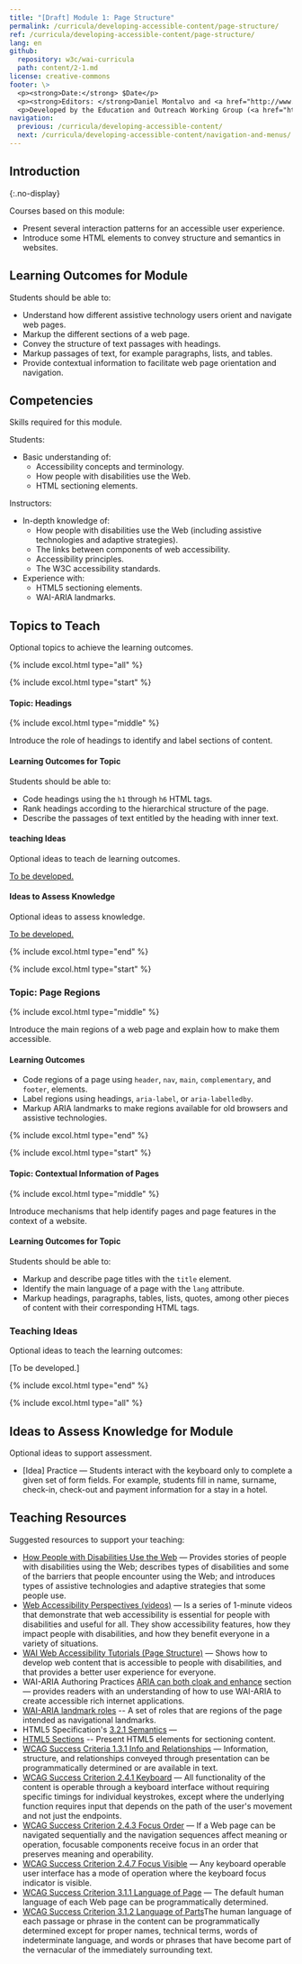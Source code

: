```yaml
---
title: "[Draft] Module 1: Page Structure"
permalink: /curricula/developing-accessible-content/page-structure/
ref: /curricula/developing-accessible-content/page-structure/
lang: en
github:
  repository: w3c/wai-curricula
  path: content/2-1.md
license: creative-commons
footer: \>
  <p><strong>Date:</strong> $Date</p>
  <p><strong>Editors: </strong>Daniel Montalvo and <a href="http://www.w3.org/People/shadi/">Shadi Abou-Zahra</a>. Contributors: <a href="https://www.w3.org/WAI/EO/EOWG-members">EOWG Participants</a>. </p>
  <p>Developed by the Education and Outreach Working Group (<a href="http://www.w3.org/WAI/EO/">EOWG</a>). Developed with support from the <a href="https://www.w3.org/WAI/about/projects/wai-guide/">WAI-Guide Project</a> funded by the European Commission (EC) under the Horizon 2020 program (Grant Agreement 822245).</p>
navigation:
  previous: /curricula/developing-accessible-content/
  next: /curricula/developing-accessible-content/navigation-and-menus/
---
```


## Introduction
{:.no-display}

Courses based on this module:

* Present several interaction patterns for an accessible user experience.
* Introduce some HTML elements to convey structure and semantics in websites.

## Learning Outcomes for Module

Students should be able to:

* Understand how different assistive technology users orient and navigate web pages.
* Markup the different sections of a web page.
* Convey the structure of text passages with headings.
* Markup passages of text, for example paragraphs, lists, and tables.
* Provide contextual information to facilitate web page orientation and navigation.

## Competencies

Skills required for this module.

Students:

* Basic understanding of:
  * Accessibility concepts and terminology.
  * How people with disabilities use the Web.
  * HTML sectioning elements.

Instructors:

* In-depth knowledge of:
  * How people with disabilities use the Web (including assistive technologies and adaptive strategies).
  * The links between components of web accessibility.
  * Accessibility principles.  
  * The W3C accessibility standards.
* Experience with:
  * HTML5 sectioning elements.
  * WAI-ARIA landmarks.

## Topics to Teach

Optional topics to achieve the learning outcomes.

{% include excol.html type="all" %}

{% include excol.html type="start" %}

#### Topic: Headings

{% include excol.html type="middle" %}

Introduce the role of headings to identify and label sections of content.

#### Learning Outcomes for Topic

Students should be able to:

* Code headings using the `h1` through `h6` HTML tags.
* Rank headings according to the hierarchical structure of the page.
* Describe the passages of text entitled by the heading with inner text.

#### teaching Ideas

Optional ideas to teach de learning outcomes.

[To be developed.]()

#### Ideas to Assess Knowledge

Optional ideas to assess knowledge.

[To be developed.]()

{% include excol.html type="end" %}

{% include excol.html type="start" %}

### Topic: Page Regions

{% include excol.html type="middle" %}

Introduce the main regions of a web page and explain how to make them accessible.

#### Learning Outcomes

* Code regions of a page using `header`, `nav`, `main`, `complementary`, and `footer`, elements.
* Label regions using headings, `aria-label`, or `aria-labelledby`.
* Markup ARIA landmarks to make regions available for old browsers and assistive technologies.

{% include excol.html type="end" %}

{% include excol.html type="start" %}

#### Topic: Contextual Information of Pages

{% include excol.html type="middle" %}

Introduce mechanisms that help identify pages and page features in the context of a website.

#### Learning Outcomes for Topic

Students should be able to:

* Markup and describe page titles with the `title` element.
* Identify the main language of a page with the `lang` attribute.
* Markup headings, paragraphs, tables, lists, quotes, among other pieces of content with their corresponding HTML tags.

### Teaching Ideas

Optional ideas to teach the learning outcomes:

[To be developed.]

{% include excol.html type="end" %}

{% include excol.html type="all" %}

## Ideas to Assess Knowledge for Module

Optional ideas to support assessment.

* [Idea] Practice &mdash; Students interact with the keyboard only to complete a given set of form fields. For example, students fill in name, surname, check-in, check-out and payment information for a stay in a hotel.

## Teaching Resources

Suggested resources to support your teaching:

* [How People with Disabilities Use the Web][3] &mdash; Provides stories of people with disabilities using the Web; describes types of disabilities and some of the barriers that people encounter using the Web; and introduces types of assistive technologies and adaptive strategies that some people use.
* [Web Accessibility Perspectives (videos)][4] &mdash; Is a series of 1-minute videos that demonstrate that web accessibility is essential for people with disabilities and useful for all. They show accessibility features, how they impact people with disabilities, and how they benefit everyone in a variety of situations.
* [WAI Web Accessibility Tutorials (Page Structure)][5] &mdash; Shows how to develop web content that is accessible to people with disabilities, and that provides a better user experience for everyone.
* WAI-ARIA Authoring Practices [ARIA can both cloak and enhance][6] section &mdash; provides readers with an understanding of how to use WAI-ARIA to create accessible rich internet applications.
* [WAI-ARIA landmark roles][7] -- A set of roles that are regions of the page intended as navigational landmarks.
* HTML5 Specification's [3.2.1 Semantics][8] &mdash;
* [HTML5 Sections][9] -- Present HTML5 elements for sectioning content.
* [WCAG Success Criteria 1.3.1 Info and Relationships][10] &mdash; Information, structure, and relationships conveyed through presentation can be programmatically determined or are available in text.
* [WCAG Success Criterion 2.4.1 Keyboard][11] &mdash; All functionality of the content is operable through a keyboard interface without requiring specific timings for individual keystrokes, except where the underlying function requires input that depends on the path of the user's movement and not just the endpoints.
* [WCAG Success Criterion 2.4.3 Focus Order][12] &mdash; If a Web page can be navigated sequentially and the navigation sequences affect meaning or operation, focusable components receive focus in an order that preserves meaning and operability.
* [WCAG Success Criterion 2.4.7 Focus Visible][13] &mdash; Any keyboard operable user interface has a mode of operation where the keyboard focus indicator is visible.
* [WCAG Success Criterion 3.1.1 Language of Page][14] &mdash; The default human language of each Web page can be programmatically determined.
* [WCAG Success Criterion 3.1.2 Language of Parts][15]The human language of each passage or phrase in the content can be programmatically determined except for proper names, technical terms, words of indeterminate language, and words or phrases that have become part of the vernacular of the immediately surrounding text.

[3]:	/people-use-web/
[4]:	/perspective-videos/
[5]:	https://www.w3.org/WAI/tutorials/page-structure
[6]:	https://www.w3.org/TR/wai-aria-practices#principle-2-aria-can-both-cloak-and-enhance-creating-both-power-and-danger
[7]:	https://www.w3.org/TR/wai-aria/#landmark_roles
[8]:	https://html.spec.whatwg.org/multipage/dom.html#semantics-2
[9]:	https://html.spec.whatwg.org/multipage/sections.html
[10]:	https://www.w3.org/WAI/WCAG21/quickref/#info-and-relationships
[11]:	https://www.w3.org/WAI/WCAG21/quickref/#keyboard
[12]:	https://www.w3.org/WAI/WCAG21/quickref/#focus-order
[13]:	https://www.w3.org/WAI/WCAG21/quickref/#focus-visible
[14]:	https://www.w3.org/WAI/WCAG21/quickref/#language-of-page
[15]:	https://www.w3.org/WAI/WCAG21/quickref/#language-of-parts